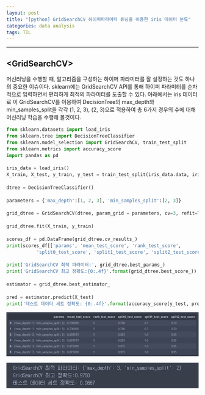 ```yaml
---
layout: post
title: "[python] GridSearchCV 하이퍼파라미터 튜닝을 이용한 iris 데이터 분류"
categories: data analysis
tags: TIL
---
```

---
## <GridSearchCV\>
  
머신러닝을 수행할 때, 알고리즘을 구성하는 하이퍼 파라미터를 잘 설정하는 것도 하나의 중요한 이슈이다. sklearn에는 GridSearchCV API를 통해 하이퍼 파라미터를 순차적으로 입력하면서 편리하게 최적의 파라미터를 도출할 수 있다. 아래에서는 iris 데이터로 이 GridSearchCV를 이용하여 DecisionTree의 max_depth와 min_samples_split을 각각 (1, 2, 3), (2, 3)으로 적용하여 총 6가지 경우의 수에 대해 머신러닝 학습을 수행해 볼것이다.

```python
from sklearn.datasets import load_iris
from sklearn.tree import DecisionTreeClassifier
from sklearn.model_selection import GridSearchCV, train_test_split
from sklearn.metrics import accuracy_score
import pandas as pd

iris_data = load_iris()
X_train, X_test, y_train, y_test = train_test_split(iris_data.data, iris_data.target, test_size = 0.2, random_state=121)

dtree = DecisionTreeClassifier()

parameters = {'max_depth':[1, 2, 3], 'min_samples_split':[2, 3]}

grid_dtree = GridSearchCV(dtree, param_grid = parameters, cv=3, refit=True)

grid_dtree.fit(X_train, y_train)

scores_df = pd.DataFrame(grid_dtree.cv_results_)
print(scores_df[['params', 'mean_test_score', 'rank_test_score',
           'split0_test_score', 'split1_test_score', 'split2_test_score']])

print('GridSearchCV 최적 파라미터:', grid_dtree.best_params_)
print('GridSearchCV 최고 정확도:{0:.4f}'.format(grid_dtree.best_score_))

estimator = grid_dtree.best_estimator_

pred = estimator.predict(X_test)
print('테스트 데이터 세트 정확도: {0:.4f}'.format(accuracy_score(y_test, pred)))
```

![img1](/assets/img/data_analysis/data2_1.jpg)<br>


![img2](/assets/img/data_analysis/data2_2.jpg)


